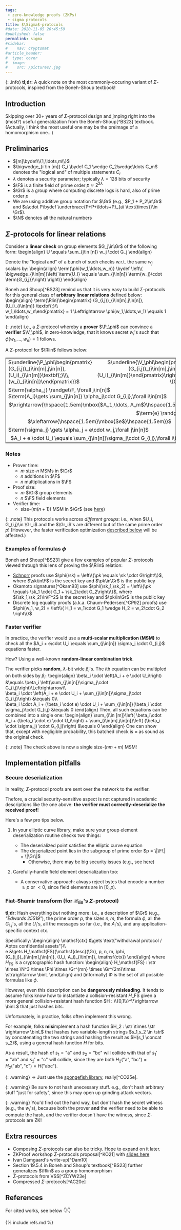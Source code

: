 ```yaml
---
tags:
 - zero-knowledge proofs (ZKPs)
 - sigma protocols
title: $\Sigma$-protocols
#date: 2020-11-05 20:45:59
#published: false
permalink: sigma
#sidebar:
#    nav: cryptomat
#article_header:
#  type: cover
#  image:
#    src: /pictures/.jpg
---
```


{: .info}
**tl;dr:** A quick note on the most commonly-occuring variant of $\Sigma$-protocols, inspired from the Boneh-Shoup textbook!

<!--more-->

<!-- Here you can define LaTew macros -->
<div style="display: none;">$
\def\P{\mathcal{P}}
\def\V{\mathcal{V}}
\def\str{\mathsf{str}}
\def\binL{\{0,1\}^{2\lambda}}
\def\Rlin{\mathcal{R}_\mathsf{lin}}
$</div> <!-- $ -->

## Introduction

Skipping over 30+ years of $\Sigma$-protocol design and jmping right into the (most?) useful generalization from the Boneh-Shoup[^BS23] textbook.
(Actually, I think the most useful one may be the preimage of a homomorphism one...)

## Preliminaries

 - $[m]\bydef\\{1,\ldots,m\\}$
 - $\bigwedge_{i \in [m]} C_i \bydef C_1 \wedge C_2\wedge\ldots C_m$ denotes the "logical and" of multiple statements $C_i$
 - $\lambda$ denotes a security parameter; typically $\lambda = 128$ bits of security
 - $\F$ is a finite field of prime order $p \approx 2^{2\lambda}$
 - $\Gr$ is a group where computing discrete logs is hard, also of prime order $p$
 - We are using additive group notation for $\Gr$ (e.g., $P_1 + P_2\in\Gr$ and $a\cdot P\bydef \underbrace{P+P+\ldots+P}_{a\ \text{times}}\in \Gr$). 
 - $\N$ denotes all the natural numbers

## $\Sigma$-protocols for linear relations

Consider a **linear check** on group elements $G_j\in\Gr$ of the following form:
\begin{align}
U \equals
\sum_{j\in [n]} w_j \cdot G_j 
\end{align}

Denote the "logical and" of a bunch of such checks w.r.t. the same $w_j$ scalars by: 
\begin{align}
\term{\phi(w_1,\ldots,w_n)} \bydef \left\\{
\bigwedge_{i\in[m]}\left( \term{U_i} \equals \sum_{j\in[n]} \term{w_j}\cdot \term{G_{i,j}}\right)
\right\\}
\end{align}

Boneh and Shoup[^BS23] remind us that it is very easy to build $\Sigma$-protocols for this general class of **arbitrary linear relations** defined below:
\begin{align}
\term{\Rlin}\begin{pmatrix}
    (G\_{i,j})\_{i\in[m],j\in[n]}, (U\_i)\_{i\in[m]}
    \textbf{;}\\\\\
    w_1,\ldots,w_n\end{pmatrix} = 1
    \Leftrightarrow
    \phi(w_1,\ldots,w_1) \equals 1
\end{align}

{: .note}
i.e., a $\Sigma$-protocol whereby a **prover** $\P_\phi$ can convince a **verifier** $\V_\phi$, in zero-knowledge, that it knows secret $w_i$'s such that $\phi(w_1,\ldots,w_n)=1$ follows. 

A $\Sigma$-protocol for $\Rlin$ follows below:

<table style="border-collapse: collapse; border: 1px solid grey; table-layout: fixed; width: 532px;">
<tr><td style="border: none;">
  $\underline{\P_\phi\begin{pmatrix}(G_{i,j})_{i\in[m],j\in[n]}, (U_i)_{i\in[m]}\textbf{;}\\\, (w_i)_{i\in[n]}\end{pmatrix}}$
</td><td style="border: none; text-align: right;">
  $\underline{\V_\phi\begin{pmatrix}(G_{i,j})_{i\in[m],j\in[n]},\\\ (U_i)_{i\in[m]}\end{pmatrix}\rightarrow \{0,1\}}$
</td></tr>

<tr><td style="border: none; text-align: left;" colspan="2">
  $\term{\alpha_j} \randget\F, \forall j\in[n]$<br />
  $\term{A_i}\gets  \sum_{j\in[n]} \alpha_j\cdot G_{i,j},\forall i\in[m]$<br />
</td></tr>

<tr><td style="border: none; text-align: center;" colspan="2">
  $\xrightarrow{\hspace{1.5em}\mbox{$A_1,\ldots, A_m$}\hspace{1.5em}}$
</td></tr>

<tr><td style="border: none; text-align: right;" colspan="2">
  $\term{e} \randget \F$<br/>
</td></tr>

<tr><td style="border: none; text-align: center;" colspan="2">
  $\xleftarrow{\hspace{1.5em}\mbox{$e$}\hspace{1.5em}}$
</td></tr>

<tr><td style="border: none; text-align: left;" colspan="2">
  $\term{\sigma_j} \gets \alpha_j + e\cdot w_j,\forall j\in[n]$<br />
</td></tr>

<tr><td style="border: none; text-align: right;" colspan="2">
  $A_i + e \cdot U_i \equals \sum_{j\in[n]}\sigma_j\cdot G_{i,j},\forall i\in[m]$<br/>
</td></tr>
</table>

### Notes

 - Prover time:
    + $m$ size-$n$ MSMs in $\Gr$
    + $n$ additions in $\F$
    + $n$ multiplications in $\F$
 - Proof size:
    - $m$ $\Gr$ group elements
    - $n$ $\F$ field elements
 - Verifier time:
    - size-$(m(n+1))$ MSM in $\Gr$ (see [here](#faster-verifier))

{: .note}
This protocols works across _different groups_: i.e., when $U_i, G_{i,j}\in \Gr_i$ and the $\Gr_i$'s are different but of the same prime order $p$!
(However, the faster verification optimization [described below](#faster-verifier) will be affected.)

### Examples of formulas $\phi$

Boneh and Shoup[^BS23] give a few examples of popular $\Sigma$-protocols viewed through this lens of proving the $\Rlin$ relation:

 - [Schnorr](/schnorr) proofs use $\phi(\sk) = \left\\{\pk \equals \sk \cdot G\right\\}$, where $\sk\in\F$ is the secret key and $\pk\in\Gr$ is the public key
 - Okamoto signatures[^Okam93] use $\phi(\sk_1,\sk_2) = \left\\{\pk \equals \sk_1 \cdot G_1 + \sk_2\cdot G_2\right\\}$, where $(\sk_1,\sk_2)\in\F^2$ is the secret key and $\pk\in\Gr$ is the public key
 - Discrete log equality proofs (a.k.a. Chaum-Pedersen[^CP92] proofs) use $\phi(w_1, w_2) = \left\\{ H_1 = w_1\cdot G_1 \wedge H_2 = w_2\cdot G_2 \right\\}$

### Faster verifier

In practice, the verifier would use a **multi-scalar multiplication (MSM)** to check all the $A_i + e\cdot U_i \equals \sum_{j\in[n]} \sigma_j \cdot G_{i,j}$ equations faster.

How? Using a well-known **random-linear combination trick**.

The verifier picks **random**, $\lambda$-bit wide $\beta_i$'s.
The $i$th equation can be multipled on both sides by $\beta_i$:
\begin{align}
\beta_i \cdot \left(A_i + e \cdot U_i\right) &\equals \beta_i \left(\sum_{j\in[n]}\sigma_j\cdot G_{i,j}\right)\Leftrightarrow\\\\\
\beta_i \cdot \left(A_i + e \cdot U_i + \sum_{j\in[n]}\sigma_j\cdot G_{i,j}\right) &\\equals 0\\\\\
\beta_i \cdot A_i + (\beta_i \cdot e) \cdot U_i + \sum_{j\in[n]}(\beta_i \cdot \sigma_j)\cdot G_{i,j} &\\equals 0
\end{align}
Then, all such equations can be combined into a single one:
\begin{align}
\sum_{i\in [m]}\left( \beta_i\cdot A_i + (\beta_i \cdot e) \cdot U_i\right) + \sum_{i\in[m],j\in[n]}\left( (\beta_i \cdot \sigma_j) \cdot G_{i,j}\right) &\\equals 0
\end{align}
One can show that, except with negligible probability, this batched check is $\approx$ as sound as the original check.

{: .note}
The check above is now a single size-$(nm + m)$ MSM!


## Implementation pitfalls

### Secure deserialization

In reality, $\Sigma$-protocol proofs are sent over the network to the verifier.

Thefore, a crucial security-sensitive aspect is not captured in academic descriptions like the one above:
**the verifier must correctly-deserialize the received proof**!

Here's a few pro tips below.

1. In your elliptic curve library, make sure your group element deserialization routine checks two things: 
   - The deserialized point satisfies the elliptic curve equation
   - The deserialized point lies in the subgroup of prime order $p = \|\F\| = \|\Gr\|$
       + Otherwise, there may be big security issues (e.g., see [here](/schnorr#fn:devalence))

2. Carefully-handle field element deserialization too:
   - A conservative approach: always reject bytes that encode a number $\ge p$ or $< 0$, since field elements are in $[0, p)$.

### Fiat-Shamir transform (for $\mathcal{R}_\mathsf{lin}$'s $\Sigma$-protocol)

**tl;dr:** Hash everything _but_ nothing more: i.e., a description of $\Gr$ (e.g., _"Edwards 25519"_), the prime order $p$, the sizes $n,m$, the formula $\phi$, all the $G_{i,j}$'s, all the $U_i$'s, all the messages so far (i.e., the $A_i$'s), and any application-specific context $\mathsf{ctx}$.

Specifically:
\begin{align}
\mathsf{ctx} &\gets \text{"withdrawal protocol / Aptos confidential assets"}\\\\\
e &\gets H\_\mathsf{FS}(\mathsf{desc}(\Gr), p, n, m, \phi, (G\_{i,j})\_{i\in[m],j\in[n]}, (U\_i, A\_i)\_{i\in[m]}, \mathsf{ctx})
\end{align}
where $H_\mathsf{FS}$ is a cryptographic hash function:
\begin{align}
H\_\mathsf{FS} : \str \times \N^3 \times \Phi \times \Gr^{mn} \times \Gr^{2m}\times \str\rightarrow \binL
\end{align}
and (informally) $\Phi$ is the set of all possible formulas like $\phi$.

However, even this description can be **dangerously misleading**.
It tends to assume folks know how to instantiate a collision-resistant $H\_\mathsf{FS}$ given a more general collision-resistant hash function $H : \\{0,1\\}^\*\rightarrow \binL$ that just hashes bits.

Unfortunately, in practice, folks often implement this wrong.

For example, folks **mis**implement a hash function $H_2 : \str \times \str \rightarrow \binL$ that hashes two variable-length strings $s_1,s_2 \in \str$ by concatenating the two strings and hashing the result as $H(s_1 \concat s_2)$, using a general hash function $H$ for bits.

As a result, the hash of $s_1 = \text{"a"}$ and $s_2 = \text{"bc"}$ will collide with that of $s_1' = \text{"ab"}$ and $s_2' = \text{"c"}$ will collide, since they are both $H_2(\text{"a"},\text{"bc"})=H_2(\text{"ab"},\text{"c"})=H(\text{"abc"})$.

{: .warning}
$\Rightarrow$ Just use the [spongefish library](https://github.com/arkworks-rs/spongefish), really[^CO25e].

{: .warning}
Be sure to not hash unecessary stuff.
e.g., don't hash arbitrary stuff "just for safety", since this may open up grinding attack vectors.

{: .warning}
You'd find out the hard way, but don't hash the secret witness (e.g., the $w_i$'s), because both the prover **and** the verifier need to be able to compute the hash, and the verifier doesn't have the witness, since $\Sigma$-protocols are ZK!

## Extra resources

 - Composing $\Sigma$-protocols can also be tricky. Hope to expand on it later.
 - ZKProof workshop $\Sigma$-protocols proposal[^KO21] with [slides here](https://docs.zkproof.org/pages/standards/slides-w4/sigma.pdf)
 - Ivan Damgaard's write-up[^Dam10]
 - Section 19.5.4 in Boneh and Shoup's textbook[^BS23] further generalizes $\Rlin$ as a group homomorphism
 - $\Sigma$-protocols from VSS[^ZCYW23e]
 - Compressed $\Sigma$-protocols[^AC20e]

## References

For cited works, see below 👇👇

{% include refs.md %}
